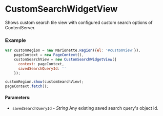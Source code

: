 # CustomSearchWidgetView

Shows custom search tile view with configured custom search options of ContentServer.

### Example
```javascript
var customRegion = new Marionette.Region({el: '#customView'}),
    pageContext = new PageContext(),
    customSearchView = new CustomSearchWidgetView({
      context: pageContext,
      savedSearchQueryId: ''
    });

customRegion.show(customSearchView);
pageContext.fetch();
```

#### Parameters:
* `savedSearchQueryId` - *String* Any existing saved search query's object id.